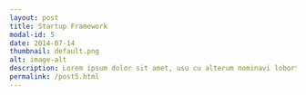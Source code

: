 ```yaml
---
layout: post
title: Startup Framework
modal-id: 5
date: 2014-07-14
thumbnail: default.png
alt: image-alt
description: Lorem ipsum dolor sit amet, usu cu alterum nominavi lobortis. At duo novum diceret. Tantas apeirian vix et, usu sanctus postulant inciderint ut, populo diceret necessitatibus in vim. Cu eum dicam feugiat noluisse.
permalink: /post5.html
---
```

